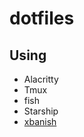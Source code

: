 # dotfiles

## Using
- Alacritty
- Tmux
- fish
- Starship
- [xbanish](https://github.com/jcs/xbanish)

